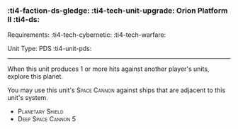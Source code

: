 ### :ti4-faction-ds-gledge: :ti4-tech-unit-upgrade: **Orion Platform II** :ti4-ds:

Requirements: :ti4-tech-cybernetic: :ti4-tech-warfare:

Unit Type: PDS :ti4-unit-pds:

---

When this unit produces 1 or more hits against another player's units, explore this planet.

You may use this unit's <span style="font-variant:small-caps;">Space Cannon</span> against ships that are adjacent to this unit's system.

* <span style="font-variant:small-caps;">Planetary Shield</span> 
* <span style="font-variant:small-caps;">Deep Space Cannon 5</span>
